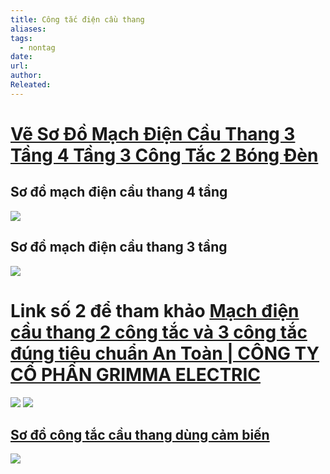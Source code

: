 ```yaml
---
title: Công tắc điện cầu thang
aliases: 
tags:
  - nontag
date: 
url: 
author: 
Releated:
---
```

# [Vẽ Sơ Đồ Mạch Điện Cầu Thang 3 Tầng 4 Tầng 3 Công Tắc 2 Bóng Đèn](https://litanda.vn/mach-dien-cau-thang/?srsltid=AfmBOooIC-ZuxM5T9cXYd2hypHT7T3HmQ8F9MWlsPBxemNJjZ_sElxrj)
 ## Sơ đồ mạch điện cầu thang 4 tầng
![](https://i.imgur.com/Tvg4LBw.png)
## Sơ đồ mạch điện cầu thang 3 tầng

![](https://i.imgur.com/bcq9jo7.png)
# Link số 2 để tham khảo [Mạch điện cầu thang 2 công tắc và 3 công tắc đúng tiêu chuẩn An Toàn | CÔNG TY CỔ PHẦN GRIMMA ELECTRIC](https://grimma.com.vn/mach-dien-cau-thang-2-cong-tac-va-3-cong-tac-dung-tieu-chuan-an-toan)

![](https://i.imgur.com/rohw003.png)
![](https://i.imgur.com/shIIYvY.png)
## [Sơ đồ công tắc cầu thang dùng cảm biến](https://suadiennuochanoi.vn/tin-tuc/138/mach-dien-dao-chieu-cau-thang)
![](https://i.imgur.com/N5BbMcK.png)
